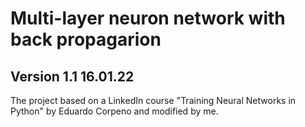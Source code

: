 # Multi-layer neuron network with back propagarion

## Version 1.1  16.01.22

The project based on a LinkedIn course 
"Training Neural Networks in Python" by Eduardo Corpeno
and modified by me.
